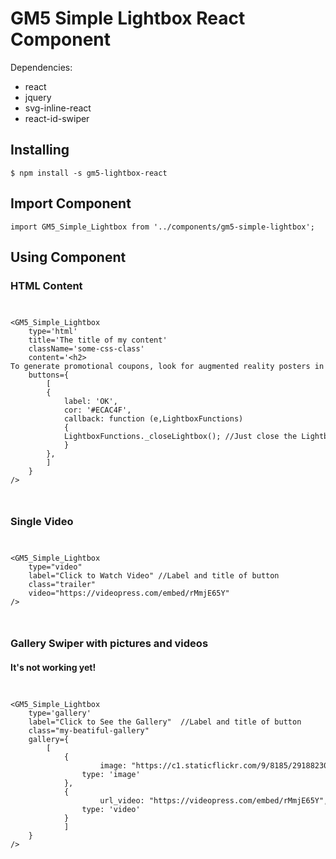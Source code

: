 # GM5 Simple Lightbox React Component

Dependencies:
<ul>
  <li>react</li>
  <li>jquery</li>
  <li>svg-inline-react</li>
  <li>react-id-swiper</li>
</ul>

<h2>Installing</h2>
<code>$ npm install -s gm5-lightbox-react</code>
<h2>Import Component</h2>
<code>import GM5_Simple_Lightbox from '../components/gm5-simple-lightbox';</code>
<h2>Using Component</h2>
<h3>HTML Content</h3>
<code>
<pre>
&lt;GM5_Simple_Lightbox
	type='html'
	title='The title of my content'
	className='some-css-class'
	content='&lt;h2&#62;
To generate promotional coupons, look for augmented reality posters in the windows of the stores participating in the promotion.&lt;/h2&#62;'
	buttons={
	    [
		{
		    label: 'OK',
		    cor: '#ECAC4F',
		    callback: function (e,LightboxFunctions)
		    {
			LightboxFunctions._closeLightbox(); //Just close the Lightbox.
		    }
		},
	    ]
	}
/&#62;
</pre>
</code>
<h3>Single Video</h3>
<code>
<pre>
&lt;GM5_Simple_Lightbox
	type="video"
	label="Click to Watch Video" //Label and title of button <a>
	class="trailer"
	video="https://videopress.com/embed/rMmjE65Y"
/&#62;
</pre>
</code>
<h3>Gallery Swiper with pictures and videos</h3>
<h4><strong>It's not working yet!</strong></h4>
<code>
<pre>
&lt;GM5_Simple_Lightbox
	type='gallery'
	label="Click to See the Gallery"  //Label and title of button <a>
	class="my-beatiful-gallery"
	gallery={
		[
			{
		    		image: "https://c1.staticflickr.com/9/8185/29188230410_76cc92e97c_b.jpg",
				type: 'image'
			},
			{
		    		url_video: "https://videopress.com/embed/rMmjE65Y",
		   		type: 'video'
			}
	    	]
	}
/&#62;
</pre>
</code>

